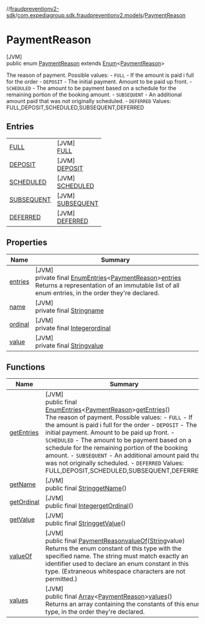 //[fraudpreventionv2-sdk](../../../index.md)/[com.expediagroup.sdk.fraudpreventionv2.models](../index.md)/[PaymentReason](index.md)

# PaymentReason

[JVM]\
public enum [PaymentReason](index.md) extends [Enum](https://docs.oracle.com/javase/8/docs/api/java/lang/Enum.html)&lt;[PaymentReason](index.md)&gt;

The reason of payment. Possible values: - `FULL` - If the amount is paid i full for the order - `DEPOSIT` - The initial payment. Amount to be paid up front. - `SCHEDULED` - The amount to be payment based on a schedule for the remaining portion of the booking amount. - `SUBSEQUENT` - An additional amount paid that was not originally scheduled. - `DEFERRED` Values: FULL,DEPOSIT,SCHEDULED,SUBSEQUENT,DEFERRED

## Entries

| | |
|---|---|
| [FULL](-f-u-l-l/index.md) | [JVM]<br>[FULL](-f-u-l-l/index.md) |
| [DEPOSIT](-d-e-p-o-s-i-t/index.md) | [JVM]<br>[DEPOSIT](-d-e-p-o-s-i-t/index.md) |
| [SCHEDULED](-s-c-h-e-d-u-l-e-d/index.md) | [JVM]<br>[SCHEDULED](-s-c-h-e-d-u-l-e-d/index.md) |
| [SUBSEQUENT](-s-u-b-s-e-q-u-e-n-t/index.md) | [JVM]<br>[SUBSEQUENT](-s-u-b-s-e-q-u-e-n-t/index.md) |
| [DEFERRED](-d-e-f-e-r-r-e-d/index.md) | [JVM]<br>[DEFERRED](-d-e-f-e-r-r-e-d/index.md) |

## Properties

| Name | Summary |
|---|---|
| [entries](index.md#-1326580273%2FProperties%2F-173342751) | [JVM]<br>private final [EnumEntries](https://kotlinlang.org/api/latest/jvm/stdlib/kotlin.enums/-enum-entries/index.html)&lt;[PaymentReason](index.md)&gt;[entries](index.md#-1326580273%2FProperties%2F-173342751)<br>Returns a representation of an immutable list of all enum entries, in the order they're declared. |
| [name](../-verification-type/_3_-d-s/index.md#-372974862%2FProperties%2F-173342751) | [JVM]<br>private final [String](https://docs.oracle.com/javase/8/docs/api/java/lang/String.html)[name](../-verification-type/_3_-d-s/index.md#-372974862%2FProperties%2F-173342751) |
| [ordinal](../-verification-type/_3_-d-s/index.md#-739389684%2FProperties%2F-173342751) | [JVM]<br>private final [Integer](https://docs.oracle.com/javase/8/docs/api/java/lang/Integer.html)[ordinal](../-verification-type/_3_-d-s/index.md#-739389684%2FProperties%2F-173342751) |
| [value](-d-e-f-e-r-r-e-d/index.md#1764638862%2FProperties%2F-173342751) | [JVM]<br>private final [String](https://docs.oracle.com/javase/8/docs/api/java/lang/String.html)[value](-d-e-f-e-r-r-e-d/index.md#1764638862%2FProperties%2F-173342751) |

## Functions

| Name | Summary |
|---|---|
| [getEntries](get-entries.md) | [JVM]<br>public final [EnumEntries](https://kotlinlang.org/api/latest/jvm/stdlib/kotlin.enums/-enum-entries/index.html)&lt;[PaymentReason](index.md)&gt;[getEntries](get-entries.md)()<br>The reason of payment. Possible values: - `FULL` - If the amount is paid i full for the order - `DEPOSIT` - The initial payment. Amount to be paid up front. - `SCHEDULED` - The amount to be payment based on a schedule for the remaining portion of the booking amount. - `SUBSEQUENT` - An additional amount paid that was not originally scheduled. - `DEFERRED` Values: FULL,DEPOSIT,SCHEDULED,SUBSEQUENT,DEFERRED |
| [getName](index.md#-445397937%2FFunctions%2F-173342751) | [JVM]<br>public final [String](https://docs.oracle.com/javase/8/docs/api/java/lang/String.html)[getName](index.md#-445397937%2FFunctions%2F-173342751)() |
| [getOrdinal](index.md#2073332879%2FFunctions%2F-173342751) | [JVM]<br>public final [Integer](https://docs.oracle.com/javase/8/docs/api/java/lang/Integer.html)[getOrdinal](index.md#2073332879%2FFunctions%2F-173342751)() |
| [getValue](get-value.md) | [JVM]<br>public final [String](https://docs.oracle.com/javase/8/docs/api/java/lang/String.html)[getValue](get-value.md)() |
| [valueOf](value-of.md) | [JVM]<br>public final [PaymentReason](index.md)[valueOf](value-of.md)([String](https://docs.oracle.com/javase/8/docs/api/java/lang/String.html)value)<br>Returns the enum constant of this type with the specified name. The string must match exactly an identifier used to declare an enum constant in this type. (Extraneous whitespace characters are not permitted.) |
| [values](values.md) | [JVM]<br>public final [Array](https://kotlinlang.org/api/latest/jvm/stdlib/kotlin/-array/index.html)&lt;[PaymentReason](index.md)&gt;[values](values.md)()<br>Returns an array containing the constants of this enum type, in the order they're declared. |
